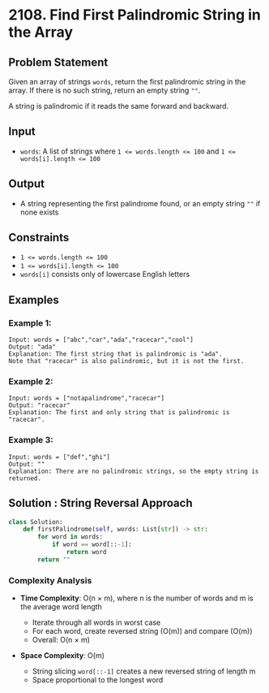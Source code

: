 # 2108. Find First Palindromic String in the Array

## Problem Statement

Given an array of strings `words`, return the first palindromic string in the array. If there is no such string, return an empty string `""`.

A string is palindromic if it reads the same forward and backward.

## Input
* `words`: A list of strings where `1 <= words.length <= 100` and `1 <= words[i].length <= 100`

## Output
* A string representing the first palindrome found, or an empty string `""` if none exists

## Constraints
* `1 <= words.length <= 100`
* `1 <= words[i].length <= 100`
* `words[i]` consists only of lowercase English letters

## Examples

### Example 1:
```
Input: words = ["abc","car","ada","racecar","cool"]
Output: "ada"
Explanation: The first string that is palindromic is "ada".
Note that "racecar" is also palindromic, but it is not the first.
```

### Example 2:
```
Input: words = ["notapalindrome","racecar"]
Output: "racecar"
Explanation: The first and only string that is palindromic is "racecar".
```

### Example 3:
```
Input: words = ["def","ghi"]
Output: ""
Explanation: There are no palindromic strings, so the empty string is returned.
```

## Solution : String Reversal Approach

```python
class Solution:
    def firstPalindrome(self, words: List[str]) -> str:
        for word in words:
            if word == word[::-1]:
                return word
        return ""
```

### Complexity Analysis

- **Time Complexity**: O(n × m), where n is the number of words and m is the average word length
  - Iterate through all words in worst case
  - For each word, create reversed string (O(m)) and compare (O(m))
  - Overall: O(n × m)

- **Space Complexity**: O(m)
  - String slicing `word[::-1]` creates a new reversed string of length m
  - Space proportional to the longest word
